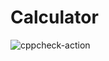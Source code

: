 # Calculator
![cppcheck-action](https://github.com/99002546/Calculator/workflows/cppcheck-action/badge.svg)
